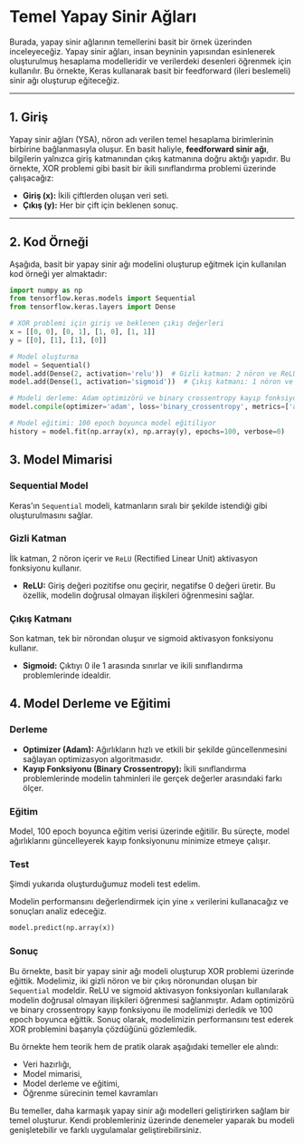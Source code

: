 # Temel Yapay Sinir Ağları

Burada, yapay sinir ağlarının temellerini basit bir örnek üzerinden inceleyeceğiz. Yapay sinir ağları, insan beyninin yapısından esinlenerek oluşturulmuş hesaplama modelleridir ve verilerdeki desenleri öğrenmek için kullanılır. Bu örnekte, Keras kullanarak basit bir feedforward (ileri beslemeli) sinir ağı oluşturup eğiteceğiz.

---

## 1. Giriş

Yapay sinir ağları (YSA), nöron adı verilen temel hesaplama birimlerinin birbirine bağlanmasıyla oluşur. En basit haliyle, **feedforward sinir ağı**, bilgilerin yalnızca giriş katmanından çıkış katmanına doğru aktığı yapıdır. Bu örnekte, XOR problemi gibi basit bir ikili sınıflandırma problemi üzerinde çalışacağız:

- **Giriş (x):** İkili çiftlerden oluşan veri seti.
- **Çıkış (y):** Her bir çift için beklenen sonuç.

---

## 2. Kod Örneği

Aşağıda, basit bir yapay sinir ağı modelini oluşturup eğitmek için kullanılan kod örneği yer almaktadır:

```python
import numpy as np
from tensorflow.keras.models import Sequential
from tensorflow.keras.layers import Dense

# XOR problemi için giriş ve beklenen çıkış değerleri
x = [[0, 0], [0, 1], [1, 0], [1, 1]]
y = [[0], [1], [1], [0]]

# Model oluşturma
model = Sequential()
model.add(Dense(2, activation='relu'))  # Gizli katman: 2 nöron ve ReLU aktivasyon fonksiyonu
model.add(Dense(1, activation='sigmoid'))  # Çıkış katmanı: 1 nöron ve sigmoid aktivasyon fonksiyonu

# Modeli derleme: Adam optimizörü ve binary crossentropy kayıp fonksiyonu kullanılıyor
model.compile(optimizer='adam', loss='binary_crossentropy', metrics=['accuracy'])

# Model eğitimi: 100 epoch boyunca model eğitiliyor
history = model.fit(np.array(x), np.array(y), epochs=100, verbose=0)
```

## 3. Model Mimarisi

### Sequential Model
Keras'ın `Sequential` modeli, katmanların sıralı bir şekilde istendiği gibi oluşturulmasını sağlar.

### Gizli Katman
İlk katman, 2 nöron içerir ve `ReLU` (Rectified Linear Unit) aktivasyon fonksiyonu kullanır.
- **ReLU:** Giriş değeri pozitifse onu geçirir, negatifse 0 değeri üretir. Bu özellik, modelin doğrusal olmayan ilişkileri öğrenmesini sağlar.

### Çıkış Katmanı
Son katman, tek bir nörondan oluşur ve sigmoid aktivasyon fonksiyonu kullanır.
- **Sigmoid:** Çıktıyı 0 ile 1 arasında sınırlar ve ikili sınıflandırma problemlerinde idealdir.

## 4. Model Derleme ve Eğitimi

### Derleme
- **Optimizer (Adam):** Ağırlıkların hızlı ve etkili bir şekilde güncellenmesini sağlayan optimizasyon algoritmasıdır.
- **Kayıp Fonksiyonu (Binary Crossentropy):** İkili sınıflandırma problemlerinde modelin tahminleri ile gerçek değerler arasındaki farkı ölçer.

### Eğitim
Model, 100 epoch boyunca eğitim verisi üzerinde eğitilir. Bu süreçte, model ağırlıklarını güncelleyerek kayıp fonksiyonunu minimize etmeye çalışır.


### Test
Şimdi yukarıda oluşturduğumuz modeli test edelim.

Modelin performansını değerlendirmek için yine ` x ` verilerini kullanacağız ve sonuçları analiz edeceğiz.

```python
model.predict(np.array(x))
```
### Sonuç

Bu örnekte, basit bir yapay sinir ağı modeli oluşturup XOR problemi üzerinde eğittik. Modelimiz, iki gizli nöron ve bir çıkış nöronundan oluşan bir `Sequential` modeldir. ReLU ve sigmoid aktivasyon fonksiyonları kullanılarak modelin doğrusal olmayan ilişkileri öğrenmesi sağlanmıştır. Adam optimizörü ve binary crossentropy kayıp fonksiyonu ile modelimizi derledik ve 100 epoch boyunca eğittik. Sonuç olarak, modelimizin performansını test ederek XOR problemini başarıyla çözdüğünü gözlemledik.

Bu örnekte hem teorik hem de pratik olarak aşağıdaki temeller ele alındı:

* Veri hazırlığı,
* Model mimarisi,
* Model derleme ve eğitimi,
* Öğrenme sürecinin temel kavramları

Bu temeller, daha karmaşık yapay sinir ağı modelleri geliştirirken sağlam bir temel oluşturur. Kendi problemleriniz üzerinde denemeler yaparak bu modeli genişletebilir ve farklı uygulamalar geliştirebilirsiniz.

